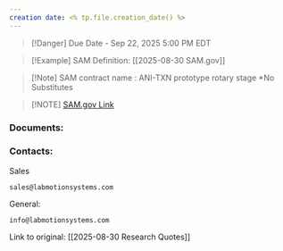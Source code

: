 ```yaml
---
creation date: <% tp.file.creation_date() %>
---
```

> [!Danger] Due Date - Sep 22, 2025 5:00 PM EDT

> [!Example] SAM Definition: [[2025-08-30 SAM.gov]]

> [!Note] SAM contract name : ANI-TXN prototype rotary stage *No Substitutes

> [!NOTE] [SAM.gov Link](https://sam.gov/search/?index=_all&page=1&pageSize=25&sort=-modifiedDate&sfm%5Bstatus%5D%5Bis_active%5D=true&sfm%5Bstatus%5D%5Bis_inactive%5D=true&sfm%5BsimpleSearch%5D%5BkeywordRadio%5D=ALL&sfm%5BsimpleSearch%5D%5BkeywordTags%5D%5B0%5D%5Bvalue%5D=AH469032)
> 

### Documents:

### Contacts:

Sales
```
sales@labmotionsystems.com
```

General:
```
info@labmotionsystems.com
```


Link to original: [[2025-08-30 Research Quotes]]